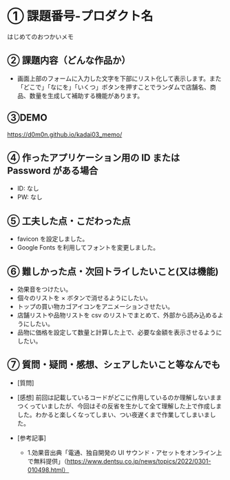 # ① 課題番号-プロダクト名

はじめてのおつかいメモ

## ② 課題内容（どんな作品か）

- 画面上部のフォームに入力した文字を下部にリスト化して表示します。また「どこで」「なにを」「いくつ」ボタンを押すことでランダムで店舗名、商品、数量を生成して補助する機能があります。

## ③DEMO

https://d0m0n.github.io/kadai03_memo/

## ④ 作ったアプリケーション用の ID または Password がある場合

- ID: なし
- PW: なし

## ⑤ 工夫した点・こだわった点

- favicon を設定しました。
- Google Fonts を利用してフォントを変更しました。

## ⑥ 難しかった点・次回トライしたいこと(又は機能)

- 効果音をつけたい。
- 個々のリストを × ボタンで消せるようにしたい。
- トップの買い物カゴアイコンをアニメーションさせたい。
- 店舗リストや品物リストを csv のリストでまとめて、外部から読み込めるようにしたい。
- 品物に価格を設定して数量と計算した上で、必要な金額を表示させるようにしたい。

## ⑦ 質問・疑問・感想、シェアしたいこと等なんでも

- [質問]
- [感想]
  前回は記載しているコードがどこに作用しているのか理解しないままつくっていましたが、今回はその反省を生かして全て理解した上で作成しました。わかると楽しくなってしまい、つい夜遅くまで作業してしまいました。

- [参考記事]
  - 1.効果音出典「電通、独自開発の UI サウンド・アセットをオンライン上で無料提供」（https://www.dentsu.co.jp/news/topics/2022/0301-010498.html）
